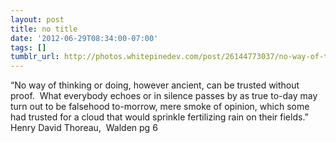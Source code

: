 ```yaml
---
layout: post
title: no title
date: '2012-06-29T08:34:00-07:00'
tags: []
tumblr_url: http://photos.whitepinedev.com/post/26144773037/no-way-of-thinking-or-doing-however-ancient-can
---
```

“No way of thinking or doing, however ancient, can be trusted without proof.  What everybody echoes or in silence passes by as true to-day may turn out to be falsehood to-morrow, mere smoke of opinion, which some had trusted for a cloud that would sprinkle fertilizing rain on their fields.”
Henry David Thoreau,  Walden pg 6
